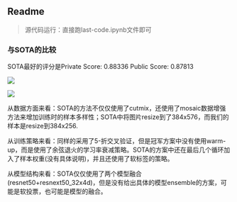 ## Readme

>源代码运行：直接跑last-code.ipynb文件即可



### 与SOTA的比较

SOTA最好的评分是Private Score: 0.88336 Public Score: 0.87813

![](.\image\private.png)

![](.\image\public.png)

从数据方面来看：SOTA的方法不仅仅使用了cutmix，还使用了mosaic数据增强方法来增加训练时的样本多样性；SOTA中将图片resize到了384x576，而我们的样本是resize到384x256.

从训练策略来看：同样的采用了5-折交叉验证，但是冠军方案中没有使用warm-up，而是使用了余弦退火的学习率衰减策略。SOTA的方案中还在最后几个循环加入了样本权重(没有具体说明)，并且还使用了软标签的策略。

从模型结构来看：SOTA仅仅使用了两个模型融合(resnet50+resnext50_32x4d)，但是没有给出具体的模型ensemble的方案，可能是软投票，也可能是模型的融合。